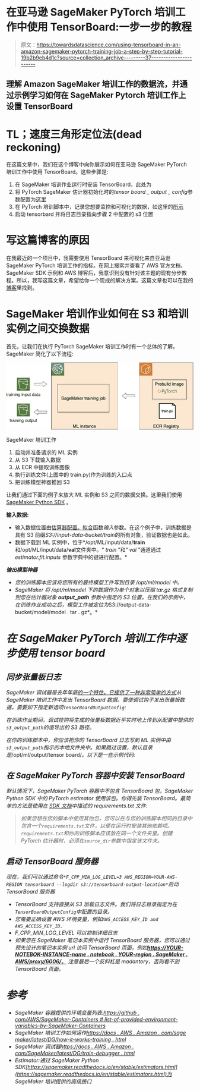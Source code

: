# 在亚马逊 SageMaker PyTorch 培训工作中使用 TensorBoard:一步一步的教程

> 原文：<https://towardsdatascience.com/using-tensorboard-in-an-amazon-sagemaker-pytorch-training-job-a-step-by-step-tutorial-19b2b9eb4d1c?source=collection_archive---------37----------------------->

## 理解 Amazon SageMaker 培训工作的数据流，并通过示例学习如何在 SageMaker Pytorch 培训工作上设置 TensorBoard

# TL；速度三角形定位法(dead reckoning)

在这篇文章中，我们在这个博客中向你展示如何在亚马逊 SageMaker PyTorch 培训工作中使用 TensorBoard。这些步骤是:

1.  在 SageMaker 培训作业运行时安装 TensorBoard，此处为
2.  将 PyTorch SageMaker 估计器初始化时的*tensor board _ output _ config*参数配置为[这里](https://sagemaker.readthedocs.io/en/stable/amazon_sagemaker_debugger.html#capture-real-time-tensorboard-data-from-the-debugging-hook)
3.  在 PyTorch 培训脚本中，记录您想要监控和可视化的数据，如这里的[所示](https://pytorch.org/docs/stable/tensorboard.html)
4.  启动 tensorbard 并将日志目录指向步骤 2 中配置的 s3 位置

# **写这篇博客的原因**

在我最近的一个项目中，我需要使用 TensorBoard 来可视化来自亚马逊 SageMaker PyTorch 培训工作的指标。在网上搜索并查看了 AWS 官方文档、SageMaker SDK 示例和 AWS 博客后，我意识到没有针对该主题的现有分步教程。所以，我写这篇文章，希望给你一个现成的解决方案。这篇文章也可以在我的[博客](https://www.sun-analytics.nl/posts/2020-05-23-using-tensorboard-in-an-amazon-sagemaker-pytorch-training-job-a-step-by-step-tutorial/)里找到。

# **SageMaker 培训作业如何在 S3 和培训实例之间交换数据**

首先，让我们在执行 PyTorch SageMaker 培训工作时有一个总体的了解。SageMaker 简化了以下流程:

![](img/754bef2a6057c9b8181a134dc0548977.png)

SageMaker 培训工作

1.  启动并准备请求的 ML 实例
2.  从 S3 下载输入数据
3.  从 ECR 中提取训练图像
4.  执行训练文件(上图中的 train.py)作为训练的入口点
5.  把训练模型神器推回 S3

让我们通过下面的例子来放大 ML 实例和 S3 之间的数据交换。这里我们使用 [SageMaker Python SDK](https://sagemaker.readthedocs.io/en/stable/) 。

**输入数据:**

*   输入数据位置由[估算器配置。拟合](https://sagemaker.readthedocs.io/en/stable/estimators.html#sagemaker.estimator.EstimatorBase.fit)函数*输入*参数。在这个例子中，训练数据是具有 S3 前缀*S3://input-data-bucket/train*的所有对象，验证数据也是如此。
*   数据下载到 ML 实例中，位于*/opt/ML/input/data/****train****和/opt/ML/input/data/****val****文件夹中。“ *train* ”和“ *val* ”通道通过 *estimator.fit.inputs* 参数字典中的键进行配置。*

***输出模型神器***

*   *您的训练脚本应该将您所有的最终模型工件写到目录 */opt/ml/model* 中。*
*   *SageMaker 将 */opt/ml/model* 下的数据作为单个对象以压缩 tar.gz 格式复制到您在估计器对象 ***output_path*** 参数中指定的 S3 位置。在我们的示例中，在训练作业成功之后，模型工件被定位为*S3://output-data-bucket/model/model . tar . gz*。*

# ***在 SageMaker PyTorch 培训工作中逐步使用 tensor board***

## ***同步张量板日志***

*SageMaker 调试器是去年年底[的一个特性。它提供了一种](https://aws.amazon.com/about-aws/whats-new/2019/12/introducing-amazon-sagemaker-debugger-get-complete-insights-into-the-training-process-of-machine-learning-models/)[非常简单的方式](https://sagemaker.readthedocs.io/en/stable/amazon_sagemaker_debugger.html#capture-real-time-tensorboard-data-from-the-debugging-hook)从 SageMaker 培训工作中发出 TensorBoard 数据。要使调试钩子发出张量板数据，需要如下指定新选项`TensorBoardOutputConfig`:*

*在训练作业期间，调试挂钩将生成的张量板数据近乎实时地上传到从配置中提供的`s3_output_path`的值导出的 S3 路径。*

*在你的训练脚本中，你应该把你的 TensorBoard 日志写到 ML 实例中由`s3_output_path`指示的本地文件夹中。如果跳过设置，默认目录是*/opt/ml/output/tensor board/*。以下是一些示例代码:*

## *在 SageMaker PyTorch 容器中安装 TensorBoard*

*默认情况下，SageMaker PyTorch 容器中不包含 TensorBoard 包，SageMaker Python SDK 中的 PyTorch estimator 使用该包。你得先装 TensorBoard。最简单的方法是使用在 [SDK 文档](https://sagemaker.readthedocs.io/en/stable/using_pytorch.html#using-third-party-libraries)中描述的 requirements.txt 文件:*

> *如果您想在您的脚本中使用其他包，您可以在与您的训练脚本相同的目录中包含一个`requirements.txt`文件，以便在运行时安装其他依赖项。`requirements.txt`和你的训练脚本应该放在同一个文件夹里。创建 PyTorch 估计器时，必须在`source_dir`参数中指定该文件夹。*

## *启动 TensorBoard 服务器*

*现在，我们可以通过命令`*F_CPP_MIN_LOG_LEVEL=3 AWS_REGION=YOUR-AWS-REGION tensorboard --logdir s3://tensorboard-output-location*`启动 TensorBoard 服务器*

*   *TensorBoard 支持直接从 S3 加载日志文件。我们将日志目录指定为在`TensorBoardOutputConfig`中配置的目录。*
*   *您需要正确设置 AWS 环境变量，例如`AWS_ACCESS_KEY_ID and AWS_ACCESS_KEY_ID.`*
*   **F_CPP_MIN_LOG_LEVEL* 可以抑制详细日志*
*   *如果您在 SageMaker 笔记本实例中运行 TensorBoard 服务器，您可以通过预先设计的笔记本实例 url 访问 TensorBoard 页面，例如[***https://YOUR-NOTEBOK-INSTANCE-name . notebook . YOUR-region . SageMaker . AWS/proxy/6006/****。*](https://YOUR-NOTEBOK-INSTANCE-NAME.notebook.YOUR-REGION.sagemaker.aws/proxy/6006/.) 注意最后一个反斜杠是 madantory，否则看不到 TensorBoard 页面。*

# ***参考***

*   *SageMaker 容器提供的环境变量列表:[https://github . com/AWS/SageMaker-Containers # list-of-provided-environment-variables-by-SageMaker-Containers](https://github.com/aws/sagemaker-containers#list-of-provided-environment-variables-by-sagemaker-containers)*
*   *SageMaker 培训工作如何运作[https://docs . AWS . Amazon . com/sage maker/latest/DG/how-it-works-training . html](https://docs.aws.amazon.com/sagemaker/latest/dg/how-it-works-training.html)*
*   *SageMaker 调试器[https://docs . AWS . Amazon . com/SageMaker/latest/DG/train-debugger . html](https://docs.aws.amazon.com/sagemaker/latest/dg/train-debugger.html)*
*   *Estimator:通过 SageMaker Python SDK[https://sagemaker.readthedocs.io/en/stable/estimators.html](https://sagemaker.readthedocs.io/en/stable/estimators.html)为 SageMaker 培训提供的高级接口*
